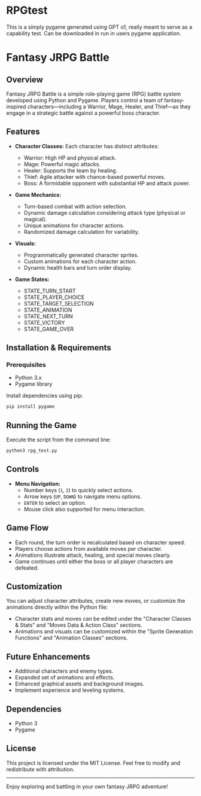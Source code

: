 # RPGtest

This is a simply pygame generated using GPT o1, really meant to serve as a capability test. Can be downloaded in run in users pygame application.

# Fantasy JRPG Battle

## Overview
Fantasy JRPG Battle is a simple role-playing game (RPG) battle system developed using Python and Pygame. Players control a team of fantasy-inspired characters—including a Warrior, Mage, Healer, and Thief—as they engage in a strategic battle against a powerful boss character.

## Features

- **Character Classes:** Each character has distinct attributes:
  - Warrior: High HP and physical attack.
  - Mage: Powerful magic attacks.
  - Healer: Supports the team by healing.
  - Thief: Agile attacker with chance-based powerful moves.
  - Boss: A formidable opponent with substantial HP and attack power.

- **Game Mechanics:**
  - Turn-based combat with action selection.
  - Dynamic damage calculation considering attack type (physical or magical).
  - Unique animations for character actions.
  - Randomized damage calculation for variability.

- **Visuals:**
  - Programmatically generated character sprites.
  - Custom animations for each character action.
  - Dynamic health bars and turn order display.

- **Game States:**
  - STATE_TURN_START
  - STATE_PLAYER_CHOICE
  - STATE_TARGET_SELECTION
  - STATE_ANIMATION
  - STATE_NEXT_TURN
  - STATE_VICTORY
  - STATE_GAME_OVER

## Installation & Requirements

### Prerequisites
- Python 3.x
- Pygame library

Install dependencies using pip:
```bash
pip install pygame
```

## Running the Game
Execute the script from the command line:
```bash
python3 rpg_test.py
```

## Controls
- **Menu Navigation:**
  - Number keys (`1`, `2`) to quickly select actions.
  - Arrow keys (`UP`, `DOWN`) to navigate menu options.
  - `ENTER` to select an option.
  - Mouse click also supported for menu interaction.

## Game Flow
- Each round, the turn order is recalculated based on character speed.
- Players choose actions from available moves per character.
- Animations illustrate attack, healing, and special moves clearly.
- Game continues until either the boss or all player characters are defeated.

## Customization
You can adjust character attributes, create new moves, or customize the animations directly within the Python file:
- Character stats and moves can be edited under the "Character Classes & Stats" and "Moves Data & Action Class" sections.
- Animations and visuals can be customized within the "Sprite Generation Functions" and "Animation Classes" sections.

## Future Enhancements
- Additional characters and enemy types.
- Expanded set of animations and effects.
- Enhanced graphical assets and background images.
- Implement experience and leveling systems.

## Dependencies
- Python 3
- Pygame

## License
This project is licensed under the MIT License. Feel free to modify and redistribute with attribution.

---
Enjoy exploring and battling in your own fantasy JRPG adventure!
